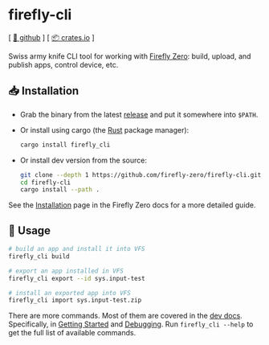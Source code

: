 # firefly-cli

[ [🐙 github](https://github.com/firefly-zero/firefly-cli) ] [ [📦 crates.io](https://crates.io/crates/firefly-cli) ]

Swiss army knife CLI tool for working with [Firefly Zero](https://fireflyzero.com/): build, upload, and publish apps, control device, etc.

## 📥 Installation

* Grab the binary from the latest [release](https://github.com/firefly-zero/firefly-cli/releases) and put it somewhere into `$PATH`.
* Or install using cargo (the [Rust](https://www.rust-lang.org/tools/install) package manager):

    ```bash
    cargo install firefly_cli
    ```

* Or install dev version from the source:

    ```bash
    git clone --depth 1 https://github.com/firefly-zero/firefly-cli.git
    cd firefly-cli
    cargo install --path .
    ```

See the [Installation](https://docs.fireflyzero.com/user/installation/) page in the Firefly Zero docs for a more detailed guide.

## 🔧 Usage

```bash
# build an app and install it into VFS
firefly_cli build

# export an app installed in VFS
firefly_cli export --id sys.input-test

# install an exported app into VFS
firefly_cli import sys.input-test.zip
```

There are more commands. Most of them are covered in the [dev docs](https://docs.fireflyzero.com/dev/). Specifically, in [Getting Started](https://docs.fireflyzero.com/dev/getting-started/) and [Debugging](https://docs.fireflyzero.com/dev/debugging/). Run `firefly_cli --help` to get the full list of available commands.
